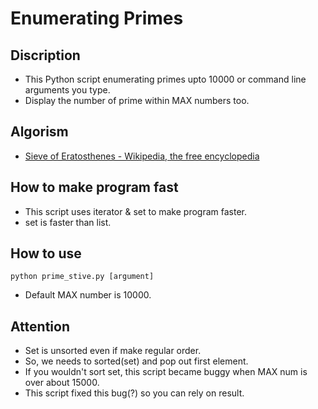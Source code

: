 # Enumerating Primes

## Discription
- This Python script enumerating primes upto 10000 or command line arguments you type.
- Display the number of prime within MAX numbers too.

## Algorism
- [Sieve of Eratosthenes - Wikipedia, the free encyclopedia](http://en.wikipedia.org/wiki/Sieve_of_Eratosthenes)

## How to make program fast
- This script uses iterator & set to make program faster.
 - set is faster than list.

## How to use

`python prime_stive.py [argument]`

- Default MAX number is 10000.

## Attention
- Set is unsorted even if make regular order.
- So, we needs to sorted(set) and pop out first element.
 - If you wouldn't sort set, this script became buggy when MAX num is over about 15000.
- This script fixed this bug(?) so you can rely on result.
